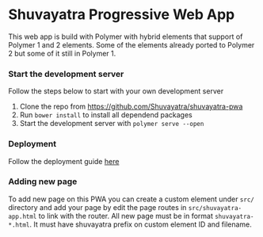 # Shuvayatra Progressive Web App

This web app is build with Polymer with hybrid elements that support of Polymer 1 and 2 elements. Some of the elements already ported to Polymer 2 but some of it still in Polymer 1. 

### Start the development server

Follow the steps below to start with your own development server
1. Clone the repo from https://github.com/Shuvayatra/shuvayatra-pwa 
2. Run `bower install` to install all dependend packages
3. Start the development server with `polymer serve --open`


### Deployment
Follow the deployment guide [here](https://github.com/Shuvayatra/shuvayatra-pwa/blob/master/DEPLOYMENT.md)

### Adding new page 
To add new page on this PWA you can create a custom element under `src/` directory and add your page by edit the page routes in `src/shuvayatra-app.html` to link with the router. All new page must be in format `shuvayatra-*.html`. It must have shuvayatra prefix on custom element ID and filename.

